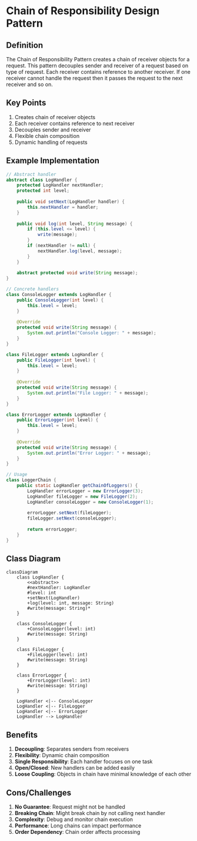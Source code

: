 # Chain of Responsibility Design Pattern

## Definition
The Chain of Responsibility Pattern creates a chain of receiver objects for a request. This pattern decouples sender and receiver of a request based on type of request. Each receiver contains reference to another receiver. If one receiver cannot handle the request then it passes the request to the next receiver and so on.

## Key Points
1. Creates chain of receiver objects
2. Each receiver contains reference to next receiver
3. Decouples sender and receiver
4. Flexible chain composition
5. Dynamic handling of requests

## Example Implementation
```java
// Abstract handler
abstract class LogHandler {
    protected LogHandler nextHandler;
    protected int level;
    
    public void setNext(LogHandler handler) {
        this.nextHandler = handler;
    }
    
    public void log(int level, String message) {
        if (this.level <= level) {
            write(message);
        }
        if (nextHandler != null) {
            nextHandler.log(level, message);
        }
    }
    
    abstract protected void write(String message);
}

// Concrete handlers
class ConsoleLogger extends LogHandler {
    public ConsoleLogger(int level) {
        this.level = level;
    }
    
    @Override
    protected void write(String message) {
        System.out.println("Console Logger: " + message);
    }
}

class FileLogger extends LogHandler {
    public FileLogger(int level) {
        this.level = level;
    }
    
    @Override
    protected void write(String message) {
        System.out.println("File Logger: " + message);
    }
}

class ErrorLogger extends LogHandler {
    public ErrorLogger(int level) {
        this.level = level;
    }
    
    @Override
    protected void write(String message) {
        System.out.println("Error Logger: " + message);
    }
}

// Usage
class LoggerChain {
    public static LogHandler getChainOfLoggers() {
        LogHandler errorLogger = new ErrorLogger(3);
        LogHandler fileLogger = new FileLogger(2);
        LogHandler consoleLogger = new ConsoleLogger(1);
        
        errorLogger.setNext(fileLogger);
        fileLogger.setNext(consoleLogger);
        
        return errorLogger;
    }
}
```

## Class Diagram
```mermaid
classDiagram
    class LogHandler {
        <<abstract>>
        #nextHandler: LogHandler
        #level: int
        +setNext(LogHandler)
        +log(level: int, message: String)
        #write(message: String)*
    }
    
    class ConsoleLogger {
        +ConsoleLogger(level: int)
        #write(message: String)
    }
    
    class FileLogger {
        +FileLogger(level: int)
        #write(message: String)
    }
    
    class ErrorLogger {
        +ErrorLogger(level: int)
        #write(message: String)
    }
    
    LogHandler <|-- ConsoleLogger
    LogHandler <|-- FileLogger
    LogHandler <|-- ErrorLogger
    LogHandler --> LogHandler
```

## Benefits
1. **Decoupling**: Separates senders from receivers
2. **Flexibility**: Dynamic chain composition
3. **Single Responsibility**: Each handler focuses on one task
4. **Open/Closed**: New handlers can be added easily
5. **Loose Coupling**: Objects in chain have minimal knowledge of each other

## Cons/Challenges
1. **No Guarantee**: Request might not be handled
2. **Breaking Chain**: Might break chain by not calling next handler
3. **Complexity**: Debug and monitor chain execution
4. **Performance**: Long chains can impact performance
5. **Order Dependency**: Chain order affects processing
